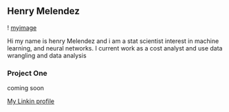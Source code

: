 ## Henry Melendez
! [myimage](https://raw.githubusercontent.com/Henrymelendez/Project-page/master/Snapchat-1718751376.jpg)

Hi my name is henry Melendez and i am a stat scientist interest in machine learning, and neural networks. I current work as a cost analyst and use data wrangling and data analysis 



### Project One
coming soon 




[My Linkin profile](https://www.linkedin.com/in/henrymelendez/)



